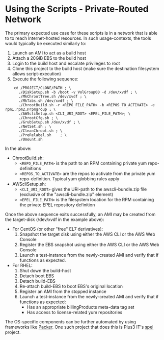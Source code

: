 # Using the Scripts - Private-Routed Network

The primary expected use case for these scripts is in a network that is able to to reach Internet-hosted resources. In such usage-contexts, the tools would typically be executed similarly to:

1. Launch an AMI to act as a build host
2. Attach a 20GiB EBS to the build host
3. Login to the build host and escalate privileges to root
4. Clone this project to the build host (make sure the destination filesystem allows script-execution)
5. Execute the following sequence:

~~~
    cd /PROJECT/CLONE/PATH ; \
      ./DiskSetup.sh -b /boot -v VolGroup00 -d /dev/xvdf ; \
      ./MkChrootTree.sh	/dev/xvdf ; \
      ./MkTabs.sh /dev/xvdf ; \
      ./ChrootBuild.sh -r <REPO_FILE_PATH> -b <REPOS_TO_ACTIVATE> -e rpm1,rpm2,@rpmgroup ; \
      ./AWScliSetup.sh <CLI_URI_ROOT> <EPEL_FILE_PATH>; \
      ./ChrootCfg.sh ; \
      ./GrubSetup.sh /dev/xvdf ; \
      ./NetSet.sh ; \
      ./CleanChroot.sh ; \
      ./PreRelabel.sh	 ; \
      ./Umount.sh
~~~

In the above:
- ChrootBuild.sh:
    - `<REPO_FILE_PATH>` is the path to an RPM containing private yum repo-definitions
    - `<REPOS_TO_ACTIVATE>` are the repos to activate from the private yum repo-definition. Typical yum globbing rules apply
- AWScliSetup.sh:
  - `<CLI_URI_ROOT>` gives the URI-path to the awscli-bundle.zip file (exclusive of the "awscli-bundle.zip" element) 
  - `<EPEL_FILE_PATH>` is the filesystem location for the RPM containing the private EPEL repository definition

Once the above sequence exits successfully, an AMI may be created from the target-disk (/dev/xvdf in the example above):

- For CentOS (or other "free" EL7 derivatives):
    1. Snapshot the target disk using either the AWS CLI or the AWS Web Console
    1. Register the EBS snapshot using either the AWS CLI or the AWS Web Console
    1. Launch a test-instance from the newly-created AMI and verify that if functions as expected.
- For RHEL:
    1. Shut down the build-host
    1. Detach boot EBS
    1. Detach build-EBS
    1. Re-attach build-EBS to boot EBS's original location
    1. Register an AMI from the stopped instance
    1. Launch a test-instance from the newly-created AMI and verify that if functions as expected:
        - Has an appropriate billingProducts meta-data tag set
        - Has access to license-related yum repositories


The OS-specific components can be further automated by using frameworks like [Packer](https://www.packer.io/). One such project that does this is Plus3 IT's [spel](https://github.com/plus3it/spel) project.
